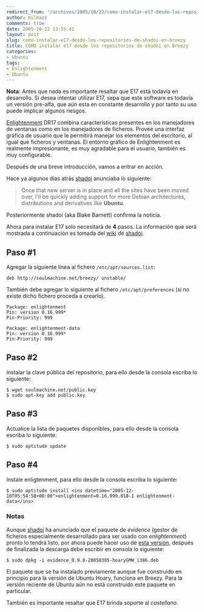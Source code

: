 ```yaml
---
redirect_from: "/archivos/2005/10/22/como-instalar-e17-desde-los-repositorios-de-shadoi-en-breezy/"
author: milmazz
comments: true
date: 2005-10-22 13:55:41
layout: post
slug: como-instalar-e17-desde-los-repositorios-de-shadoi-en-breezy
title: COMO instalar e17 desde los repositorios de shadoi en Breezy
categories:
- Ubuntu
tags:
- Enlightenment
- Ubuntu
---
```


**Nota:** Antes que nada es importante resaltar que E17 está todavía en
desarrollo. Si desea intentar utilizar E17, sepa que este software es todavía un
versión pre-alfa, que aún esta en constante desarrollo y por tanto su uso puede
implicar algunos riesgos.

[Enlightenment](http://www.enlightenment.org/) DR17 combina características
presentes en los manejadores de ventanas como en los manejadores de ficheros.
Provee una interfaz gráfica de usuario que le permitirá manejar los elementos
del escritorio, al igual que ficheros y ventanas. El entorno gráfico de
Enlightenment es realmente impresionante, es muy agradable para el usuario,
también es muy configurable.

Después de una breve introducción, vamos a entrar en acción.

Hace ya algunos días atrás [shadoi](http://shadoi.soulmachine.net/) anunciaba lo
siguiente:

> Once that new server is in place and all the sites have been moved over, I'll
> be quickly adding support for more Debian architectures, distributions and
> derivatives like **Ubuntu**.

Posteriormente shadoi (aka Blake Barnett) confirma la noticia.

Ahora para instalar E17 solo necesitará de **4** pasos. La información que será
mostrada a continuación es tomada del [wiki](http://www.soulmachine.net/wiki/)
de [shadoi](http://shadoi.soulmachine.net/).

## Paso #1

Agregar la siguiente línea al fichero `/etc/apt/sources.list`:

    deb http://soulmachine.net/breezy/ unstable/

También debe agregar lo siguiente al fichero `/etc/apt/preferences` (si no
existe dicho fichero proceda a crearlo).

    Package: enlightenment
    Pin: version 0.16.999*
    Pin-Priority: 999

    Package: enlightenment-data
    Pin: version 0.16.999*
    Pin-Priority: 999

## Paso #2

Instalar la clave pública del repositorio, para ello desde la consola escriba lo
siguiente:

    $ wget soulmachine.net/public.key
    $ sudo apt-key add public.key

## Paso #3

Actualice la lista de paquetes disponibles, para ello desde la consola escriba
lo siguiente:

    $ sudo aptitude update

## Paso #4

Instale enligtenment, para ello desde la consola escriba lo siguiente:

    $ sudo aptitude install <ins datetime="2005-12-10T05:54:58+00:00">enlightenment=0.16.999.018-1 enlightenment-data</ins>

### Notas

Aunque [shadoi](http://shadoi.soulmachine.net/) ha anunciado que el paquete de
_evidence_ (gestor de ficheros especialmente desarrollado para ser usado con
_enlightenment_) pronto lo tendrá listo, por ahora puede hacer uso de [esta
versión](http://surfnet.dl.sourceforge.net/sourceforge/evidence/evidence_0.9.8-20050305-hoaryGMW_i386.deb),
después de finalizada la descarga debe escribir en consola lo siguiente:

    $ sudo dpkg -i evidence_0.9.8-20050305-hoaryGMW_i386.deb

El paquete que se ha instalado previamente aunque fue construido en principio
para la versión de Ubuntu Hoary, funciona en Breezy. Para la versión reciente de
Ubuntu aún no está construido este paquete en particular.

También es importante resaltar que E17 brinda soporte al _castellano_.
